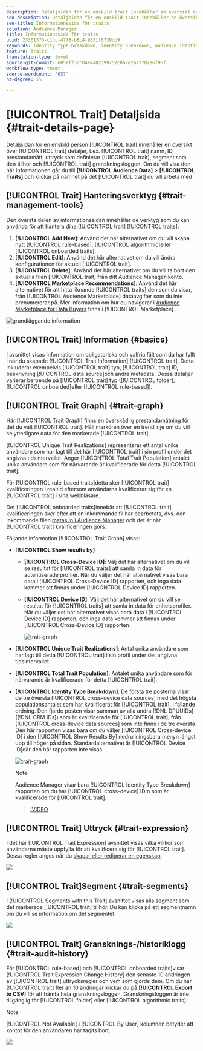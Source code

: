 ```yaml
---
description: Detaljsidan för en enskild trait innehåller en översikt över information som trait name, ID, performance metrics, expressions som definierar trait, segments som den tillhör och trait Audit log. Om du vill visa den här informationen går du till Målgruppsdata > Traits och klickar på namnet på den trait som du vill arbeta med.
seo-description: Detaljsidan för en enskild trait innehåller en översikt över information som trait name, ID, performance metrics, expressions som definierar trait, segments som den tillhör och trait Audit log. Om du vill visa den här informationen går du till Målgruppsdata > Traits och klickar på namnet på den trait som du vill arbeta med.
seo-title: Informationssida för traits
solution: Audience Manager
title: Informationssida för traits
uuid: 23301376-c1cc-4778-b8c4-9831f6739db9
keywords: identity type breakdown, identity breakdown, audience identity reporting, cross-device, cross-device ID, device ID
feature: Traits
translation-type: tm+mt
source-git-commit: e05eff3cc04e4a82399752c862e2b2370286f96f
workflow-type: tm+mt
source-wordcount: '657'
ht-degree: 1%

---
```



# [!UICONTROL Trait] Detaljsida {#trait-details-page}

Detaljsidan för en enskild person [!UICONTROL trait] innehåller en översikt över [!UICONTROL trait] detaljer, t.ex. [!UICONTROL trait] namn, ID, prestandamått, uttryck som definierar [!UICONTROL trait], segment som den tillhör och [!UICONTROL trait] granskningsloggen. Om du vill visa den här informationen går du till **[!UICONTROL Audience Data]** > **[!UICONTROL Traits]** och klickar på namnet på det [!UICONTROL trait] du vill arbeta med.

## [!UICONTROL Trait] Hanteringsverktyg {#trait-management-tools}

Den översta delen av informationssidan innehåller de verktyg som du kan använda för att hantera dina [!UICONTROL trait] [!UICONTROL traits]:

1. **[!UICONTROL Add New]**: Använd det här alternativet om du vill skapa nytt [!UICONTROL rule-based], [!UICONTROL algorithmic]eller [!UICONTROL onboarded traits].
2. **[!UICONTROL Edit]**: Använd det här alternativet om du vill ändra konfigurationen för aktuell [!UICONTROL trait].
3. **[!UICONTROL Delete]**: Använd det här alternativet om du vill ta bort den aktuella filen [!UICONTROL trait] från ditt Audience Manager-konto.
4. **[!UICONTROL Marketplace Recommendations]**: Använd det här alternativet för att hitta liknande [!UICONTROL traits] den som du visar, från [!UICONTROL Audience Marketplace] dataavgifter som du inte prenumererar på. Mer information om hur du navigerar i [Audience Marketplace for Data Buyers](../audience-marketplace/marketplace-data-buyers/marketplace-data-buyers.md) finns i [!UICONTROL Marketplace] .

![grundläggande information](assets/basic-trait-information.png)

## [!UICONTROL Trait] Information {#basics}

I avsnittet visas information om obligatoriska och valfria fält som du har fyllt i när du skapade [!UICONTROL Trait Information] [!UICONTROL trait]. Detta inkluderar exempelvis [!UICONTROL trait] typ, [!UICONTROL trait] ID, beskrivning [!UICONTROL data source]och andra metadata. Dessa detaljer varierar beroende på [!UICONTROL trait] typ ([!UICONTROL folder], [!UICONTROL onboarded]eller [!UICONTROL rule-based]).

## [!UICONTROL Trait Graph] {#trait-graph}

Här [!UICONTROL Trait Graph] finns en överskådlig prestandamätning för det du valt [!UICONTROL trait]. Håll markören över en trendlinje om du vill se ytterligare data för den markerade [!UICONTROL trait].

[!UICONTROL Unique Trait Realizations] representerar ett antal unika användare som har lagt till det här [!UICONTROL trait] i sin profil under det angivna tidsintervallet. Anger [!UICONTROL Total Trait Population] antalet unika användare som för närvarande är kvalificerade för detta [!UICONTROL trait].

För [!UICONTROL rule-based traits]detta sker [!UICONTROL trait] kvalificeringen i realtid eftersom användarna kvalificerar sig för en [!UICONTROL trait] i sina webbläsare.

Det [!UICONTROL onboarded traits]innebär att [!UICONTROL trait] kvalificeringen sker efter att en inkommande fil har bearbetats, dvs. den inkommande filen [matas in i Audience Manager](../../faq/faq-inbound-data-ingestion.md) och det är när [!UICONTROL trait] kvalificeringen görs.

Följande information [!UICONTROL Trait Graph] visas:

* **[!UICONTROL Show results by]**
   * **[!UICONTROL Cross-Device ID]**: Välj det här alternativet om du vill se resultat för [!UICONTROL traits] att samla in data för autentiserade profiler. När du väljer det här alternativet visas bara data i [!UICONTROL Cross-Device ID] rapporten, och inga data kommer att finnas under [!UICONTROL Device ID] rapporten.
   * **[!UICONTROL Device ID]**: Välj det här alternativet om du vill se resultat för [!UICONTROL traits] att samla in data för enhetsprofiler. När du väljer det här alternativet visas bara data i [!UICONTROL Device ID] rapporten, och inga data kommer att finnas under [!UICONTROL Cross-Device ID] rapporten.

      ![trait-graph](assets/trait-summary.gif)

* **[!UICONTROL Unique Trait Realizations]**: Antal unika användare som har lagt till detta [!UICONTROL trait] i sin profil under det angivna tidsintervallet.
* **[!UICONTROL Total Trait Population]**: Antalet unika användare som för närvarande är kvalificerade för detta [!UICONTROL trait].

* **[!UICONTROL Identity Type Breakdown]**: De första tre posterna visar de tre översta [!UICONTROL cross-device data sources] med det högsta populationsantalet som har kvalificerat för [!UICONTROL trait], i fallande ordning. Den fjärde posten visar summan av alla andra [!DNL DPUUIDs] ([!DNL CRM IDs]) som är kvalificerade för [!UICONTROL trait], från [!UICONTROL cross-device data sources] som inte finns i de tre översta. Den här rapporten visas bara om du väljer [!UICONTROL Cross-device ID] i den [!UICONTROL Show Results By] nedrullningsbara menyn längst upp till höger på sidan. Standardalternativet är [!UICONTROL Device ID]där den här rapporten inte visas.

   ![trait-graph](assets/trait-identity.png)

   >[!NOTE]
   >
   >Audience Manager visar bara [!UICONTROL Identity Type Breakdown] rapporten om du har [!UICONTROL cross-device] ID:n som är kvalificerade för [!UICONTROL trait].

   >[!VIDEO](https://video.tv.adobe.com/v/27977/)

## [!UICONTROL Trait] Uttryck {#trait-expression}

I det här [!UICONTROL Trait Expression] avsnittet visas vilka villkor som användarna måste uppfylla för att kvalificera sig för [!UICONTROL trait]. Dessa regler anges när du [skapar eller redigerar en egenskap](../../features/traits/about-trait-builder.md).

![](assets/traitExpression.png)

## [!UICONTROL Trait]Segment {#trait-segments}

I [!UICONTROL Segments with this Trait] avsnittet visas alla segment som det markerade [!UICONTROL trait] tillhör. Du kan klicka på ett segmentnamn om du vill se information om det segmentet.

![](assets/traitSegments.png)

## [!UICONTROL Trait] Gransknings-/historiklogg {#trait-audit-history}

För [!UICONTROL rule-based] och [!UICONTROL onboarded traits]visar [!UICONTROL Trait Expression Change History] den senaste 10 ändringen av [!UICONTROL trait] uttrycksregler och vem som gjorde dem. Om du har [!UICONTROL trait] fler än 10 ändringar klickar du på **[!UICONTROL Export to CSV]** för att hämta hela granskningsloggen. Granskningsloggen är inte tillgänglig för [!UICONTROL folder] eller [!UICONTROL algorithmic traits].

>[!NOTE]
>
>[!UICONTROL Not Available] i [!UICONTROL By User] kolumnen betyder att kontot för den användaren har tagits bort.

![](assets/traitHistory.png)